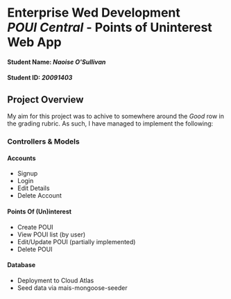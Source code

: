 # Enterprise Wed Development </br> *POUI Central* - Points of Uninterest Web App
#### Student Name: *Naoise O'Sullivan*
#### Student ID: *20091403*

## Project Overview
My aim for this project was to achive to somewhere around the *Good* row in the grading rubric. As such, I have managed to implement the following:

### Controllers & Models

#### Accounts
* Signup
* Login
* Edit Details
* Delete Account

#### Points Of (Un)interest
* Create POUI
* View POUI list (by user)
* Edit/Update POUI (partially implemented)
* Delete POUI

#### Database
* Deployment to Cloud Atlas
* Seed data via mais-mongoose-seeder

